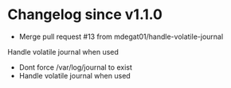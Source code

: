 # Changelog since v1.1.0
- Merge pull request #13 from mdegat01/handle-volatile-journal

Handle volatile journal when used 
- Dont force /var/log/journal to exist 
- Handle volatile journal when used 

